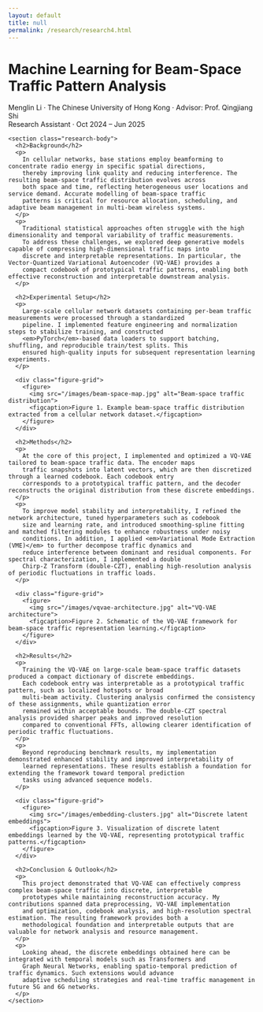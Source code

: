 ```yaml
---
layout: default
title: null
permalink: /research/research4.html
---
```


<html lang="en">
<head>
  <meta charset="UTF-8">
  <title>Machine Learning for Beam-Space Traffic Pattern Analysis</title>
  <link rel="stylesheet" href="research.css">
</head>
<body>
<div id="research-detail">
  <div class="content-card">
    <h1 class="page__title">
      Machine Learning for Beam-Space Traffic Pattern Analysis
    </h1>
    <p class="meta">
      Menglin Li · The Chinese University of Hong Kong · Advisor: Prof. Qingjiang Shi<br>
      Research Assistant · Oct 2024 – Jun 2025
    </p>

    <section class="research-body">
      <h2>Background</h2>
      <p>
        In cellular networks, base stations employ beamforming to concentrate radio energy in specific spatial directions, 
        thereby improving link quality and reducing interference. The resulting beam-space traffic distribution evolves across 
        both space and time, reflecting heterogeneous user locations and service demand. Accurate modelling of beam-space traffic 
        patterns is critical for resource allocation, scheduling, and adaptive beam management in multi-beam wireless systems.
      </p>
      <p>
        Traditional statistical approaches often struggle with the high dimensionality and temporal variability of traffic measurements. 
        To address these challenges, we explored deep generative models capable of compressing high-dimensional traffic maps into 
        discrete and interpretable representations. In particular, the Vector-Quantized Variational Autoencoder (VQ-VAE) provides a 
        compact codebook of prototypical traffic patterns, enabling both effective reconstruction and interpretable downstream analysis.
      </p>

      <h2>Experimental Setup</h2>
      <p>
        Large-scale cellular network datasets containing per-beam traffic measurements were processed through a standardized 
        pipeline. I implemented feature engineering and normalization steps to stabilize training, and constructed 
        <em>PyTorch</em>-based data loaders to support batching, shuffling, and reproducible train/test splits. This 
        ensured high-quality inputs for subsequent representation learning experiments.
      </p>

      <div class="figure-grid">
        <figure>
          <img src="/images/beam-space-map.jpg" alt="Beam-space traffic distribution">
          <figcaption>Figure 1. Example beam-space traffic distribution extracted from a cellular network dataset.</figcaption>
        </figure>
      </div>

      <h2>Methods</h2>
      <p>
        At the core of this project, I implemented and optimized a VQ-VAE tailored to beam-space traffic data. The encoder maps 
        traffic snapshots into latent vectors, which are then discretized through a learned codebook. Each codebook entry 
        corresponds to a prototypical traffic pattern, and the decoder reconstructs the original distribution from these discrete embeddings.
      </p>
      <p>
        To improve model stability and interpretability, I refined the network architecture, tuned hyperparameters such as codebook 
        size and learning rate, and introduced smoothing-spline fitting and matched filtering modules to enhance robustness under noisy 
        conditions. In addition, I applied <em>Variational Mode Extraction (VME)</em> to further decompose traffic dynamics and 
        reduce interference between dominant and residual components. For spectral characterization, I implemented a double 
        Chirp-Z Transform (double-CZT), enabling high-resolution analysis of periodic fluctuations in traffic loads.
      </p>

      <div class="figure-grid">
        <figure>
          <img src="/images/vqvae-architecture.jpg" alt="VQ-VAE architecture">
          <figcaption>Figure 2. Schematic of the VQ-VAE framework for beam-space traffic representation learning.</figcaption>
        </figure>
      </div>

      <h2>Results</h2>
      <p>
        Training the VQ-VAE on large-scale beam-space traffic datasets produced a compact dictionary of discrete embeddings. 
        Each codebook entry was interpretable as a prototypical traffic pattern, such as localized hotspots or broad 
        multi-beam activity. Clustering analysis confirmed the consistency of these assignments, while quantization error 
        remained within acceptable bounds. The double-CZT spectral analysis provided sharper peaks and improved resolution 
        compared to conventional FFTs, allowing clearer identification of periodic traffic fluctuations.
      </p>
      <p>
        Beyond reproducing benchmark results, my implementation demonstrated enhanced stability and improved interpretability of 
        learned representations. These results establish a foundation for extending the framework toward temporal prediction 
        tasks using advanced sequence models.
      </p>

      <div class="figure-grid">
        <figure>
          <img src="/images/embedding-clusters.jpg" alt="Discrete latent embeddings">
          <figcaption>Figure 3. Visualization of discrete latent embeddings learned by the VQ-VAE, representing prototypical traffic patterns.</figcaption>
        </figure>
      </div>

      <h2>Conclusion & Outlook</h2>
      <p>
        This project demonstrated that VQ-VAE can effectively compress complex beam-space traffic into discrete, interpretable 
        prototypes while maintaining reconstruction accuracy. My contributions spanned data preprocessing, VQ-VAE implementation 
        and optimization, codebook analysis, and high-resolution spectral estimation. The resulting framework provides both a 
        methodological foundation and interpretable outputs that are valuable for network analysis and resource management.
      </p>
      <p>
        Looking ahead, the discrete embeddings obtained here can be integrated with temporal models such as Transformers and 
        Graph Neural Networks, enabling spatio-temporal prediction of traffic dynamics. Such extensions would advance 
        adaptive scheduling strategies and real-time traffic management in future 5G and 6G networks.
      </p>
    </section>
  </div>
</div>
</body>
</html>
